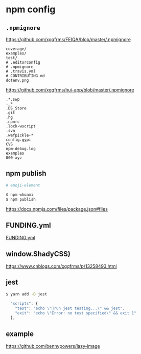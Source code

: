 # npm config

## `.npmignore`

https://github.com/xgqfrms/FEIQA/blob/master/.npmignore

```code
coverage/
examples/
test/
# .editorconfig
# .npmignore
# .travis.yml
# CONTRIBUTING.md
dotenv.png
```

https://github.com/xgqfrms/hui-app/blob/master/.npmignore

```code
.*.swp
._*
.DS_Store
.git
.hg
.npmrc
.lock-wscript
.svn
.wafpickle-*
config.gypi
CVS
npm-debug.log
examples
000-xyz

```

## npm publish

```sh
# emoji-element

$ npm whoami 
$ npm publish

```

https://docs.npmjs.com/files/package.json#files


## FUNDING.yml

[FUNDING.yml](https://www.cnblogs.com/xgqfrms/p/13256079.html)

## window.ShadyCSS)

https://www.cnblogs.com/xgqfrms/p/13258493.html

## jest

```sh
$ yarn add -D jest

```

```js
  "scripts": {
    "test": "echo \"🚀run jest testing...\" && jest",
    "exit": "echo \"Error: no test specified\" && exit 1"
  },

```

## example

https://github.com/bennypowers/lazy-image